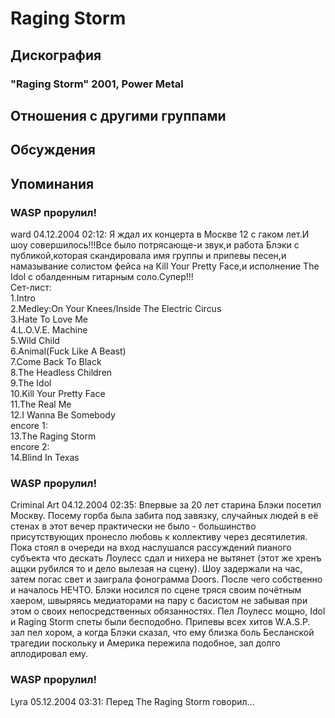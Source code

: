 # Raging Storm



## Дискография

### "Raging Storm" 2001, Power Metal




## Отношения с другими группами


## Обсуждения


## Упоминания

### WASP прорулил!

ward 04.12.2004 02:12:
Я ждал их концерта в Москве 12 с гаком лет.И шоу совершилось!!!Все было потрясающе-и звук,и работа Блэки с публикой,которая скандировала имя группы и припевы песен,и намазывание солистом фейса на Kill Your Pretty Face,и исполнение The Idol с обалденным гитарным соло.Супер!!!<BR>Сет-лист:<BR>1.Intro<BR>2.Medley:On Your Knees/Inside The Electric Circus<BR>3.Hate To Love Me<BR>4.L.O.V.E. Machine<BR>5.Wild Child<BR>6.Animal(Fuck Like A Beast)<BR>7.Come Back To Black<BR>8.The Headless Children<BR>9.The Idol<BR>10.Kill Your Pretty Face<BR>11.The Real Me<BR>12.I Wanna Be Somebody<BR>encore 1:<BR>13.The Raging Storm<BR>encore 2:<BR>14.Blind In Texas

### WASP прорулил!

Criminal Art 04.12.2004 02:35:
Впервые за 20 лет старина Блэки посетил Москву. Посему горба была забита под завязку, случайных людей в её стенах в этот вечер практически не было - большинство присутствующих пронесло любовь к коллективу через десятилетия. Пока стоял в очереди на вход наслушался рассуждений пианого субъекта что дескать Лоулесс сдал и нихера не вытянет (этот же хренъ аццки рубился то и дело вылезая на сцену). Шоу задержали на час, затем погас свет и заиграла фонограмма Doors. После чего собственно и началось НЕЧТО. Блэки носился по сцене тряся своим почётным хаером, швыряясь медиаторами на пару с басистом не забывая при этом о своих непосредственных обязанностях. Пел Лоулесс мощно, Idol и Raging Storm спеты были бесподобно. Припевы всех хитов W.A.S.P. зал пел хором, а когда Блэки сказал, что ему близка боль Бесланской трагедии поскольку и Америка пережила подобное, зал долго аплодировал ему.  

### WASP прорулил!

Lyra 05.12.2004 03:31:
Перед The Raging Storm говорил...

